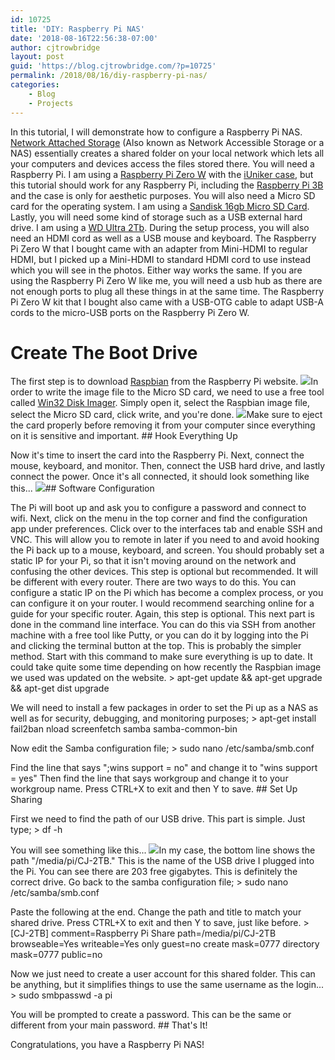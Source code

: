```yaml
---
id: 10725
title: 'DIY: Raspberry Pi NAS'
date: '2018-08-16T22:56:38-07:00'
author: cjtrowbridge
layout: post
guid: 'https://blog.cjtrowbridge.com/?p=10725'
permalink: /2018/08/16/diy-raspberry-pi-nas/
categories:
    - Blog
    - Projects
---
```


In this tutorial, I will demonstrate how to configure a Raspberry Pi NAS. [Network Attached Storage](https://en.wikipedia.org/wiki/Network-attached_storage) (Also known as Network Accessible Storage or a NAS) essentially creates a shared folder on your local network which lets all your computers and devices access the files stored there. You will need a Raspberry Pi. I am using a [Raspberry Pi Zero W](https://amzn.to/2nHBndJ) with the [iUniker case](https://amzn.to/2vPMsOu), but this tutorial should work for any Raspberry Pi, including the [Raspberry Pi 3B](https://amzn.to/2PfMGGD) and the case is only for aesthetic purposes. You will also need a Micro SD card for the operating system. I am using a [Sandisk 16gb Micro SD Card](https://amzn.to/2wcQBeJ). Lastly, you will need some kind of storage such as a USB external hard drive. I am using a [WD Ultra 2Tb](https://amzn.to/2PcVX2a). During the setup process, you will also need an HDMI cord as well as a USB mouse and keyboard. The Raspberry Pi Zero W that I bought came with an adapter from Mini-HDMI to regular HDMI, but I picked up a Mini-HDMI to standard HDMI cord to use instead which you will see in the photos. Either way works the same. If you are using the Raspberry Pi Zero W like me, you will need a usb hub as there are not enough ports to plug all these things in at the same time. The Raspberry Pi Zero W kit that I bought also came with a USB-OTG cable to adapt USB-A cords to the micro-USB ports on the Raspberry Pi Zero W.

# Create The Boot Drive

The first step is to download [Raspbian](https://www.raspberrypi.org/downloads/raspbian/) from the Raspberry Pi website. ![](https://blog.cjtrowbridge.com/wp-content/uploads/2018/08/raspbian-download-1-1.png)In order to write the image file to the Micro SD card, we need to use a free tool called [Win32 Disk Imager](https://sourceforge.net/projects/win32diskimager/). Simply open it, select the Raspbian image file, select the Micro SD card, click write, and you're done. ![](https://blog.cjtrowbridge.com/wp-content/uploads/2018/08/win32-disk-imager-raspbian-1-1.png)Make sure to eject the card properly before removing it from your computer since everything on it is sensitive and important. ## Hook Everything Up

Now it's time to insert the card into the Raspberry Pi. Next, connect the mouse, keyboard, and monitor. Then, connect the USB hard drive, and lastly connect the power. Once it's all connected, it should look something like this... ![](https://blog.cjtrowbridge.com/wp-content/uploads/2018/08/raspberry-pi-zero-nas-set-up-1-1.jpg)## Software Configuration

The Pi will boot up and ask you to configure a password and connect to wifi. Next, click on the menu in the top corner and find the configuration app under preferences. Click over to the interfaces tab and enable SSH and VNC. This will allow you to remote in later if you need to and avoid hooking the Pi back up to a mouse, keyboard, and screen. You should probably set a static IP for your Pi, so that it isn't moving around on the network and confusing the other devices. This step is optional but recommended. It will be different with every router. There are two ways to do this. You can configure a static IP on the Pi which has become a complex process, or you can configure it on your router. I would recommend searching online for a guide for your specific router. Again, this step is optional. This next part is done in the command line interface. You can do this via SSH from another machine with a free tool like Putty, or you can do it by logging into the Pi and clicking the terminal button at the top. This is probably the simpler method. Start with this command to make sure everything is up to date. It could take quite some time depending on how recently the Raspbian image we used was updated on the website. > apt-get update &amp;&amp; apt-get upgrade &amp;&amp; apt-get dist upgrade

We will need to install a few packages in order to set the Pi up as a NAS as well as for security, debugging, and monitoring purposes; > apt-get install fail2ban nload screenfetch samba samba-common-bin

Now edit the Samba configuration file; > sudo nano /etc/samba/smb.conf

Find the line that says ";wins support = no" and change it to "wins support = yes" Then find the line that says workgroup and change it to your workgroup name. Press CTRL+X to exit and then Y to save. ## Set Up Sharing

First we need to find the path of our USB drive. This part is simple. Just type; > df -h

You will see something like this... ![](https://blog.cjtrowbridge.com/wp-content/uploads/2018/08/df-h-1-1.png)In my case, the bottom line shows the path "/media/pi/CJ-2TB." This is the name of the USB drive I plugged into the Pi. You can see there are 203 free gigabytes. This is definitely the correct drive. Go back to the samba configuration file; > sudo nano /etc/samba/smb.conf

Paste the following at the end. Change the path and title to match your shared drive. Press CTRL+X to exit and then Y to save, just like before. > \[CJ-2TB\] comment=Raspberry Pi Share path=/media/pi/CJ-2TB browseable=Yes writeable=Yes only guest=no create mask=0777 directory mask=0777 public=no

Now we just need to create a user account for this shared folder. This can be anything, but it simplifies things to use the same username as the login... > sudo smbpasswd -a pi

You will be prompted to create a password. This can be the same or different from your main password. ## That's It!

Congratulations, you have a Raspberry Pi NAS!
